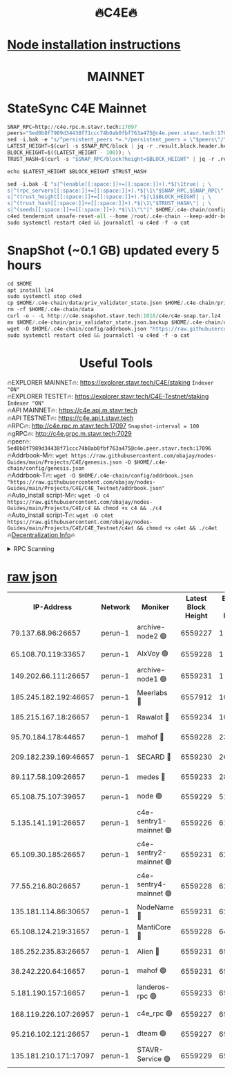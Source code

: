 <h1 align="center"> 🔥C4E🔥</h1>

[Node installation instructions](https://github.com/obajay/nodes-Guides/tree/main/Projects/C4E)
=

<h1 align="center"> MAINNET</h1>

# StateSync C4E Mainnet
```python
SNAP_RPC=http://c4e.rpc.m.stavr.tech:17097
peers="5ed0b8f7989d34438f71ccc74b0ab0fbf763a475@c4e.peer.stavr.tech:17096"
sed -i.bak -e "s/^persistent_peers *=.*/persistent_peers = \"$peers\"/" $HOME/.c4e-chain/config/config.toml
LATEST_HEIGHT=$(curl -s $SNAP_RPC/block | jq -r .result.block.header.height); \
BLOCK_HEIGHT=$((LATEST_HEIGHT - 100)); \
TRUST_HASH=$(curl -s "$SNAP_RPC/block?height=$BLOCK_HEIGHT" | jq -r .result.block_id.hash)

echo $LATEST_HEIGHT $BLOCK_HEIGHT $TRUST_HASH

sed -i.bak -E "s|^(enable[[:space:]]+=[[:space:]]+).*$|\1true| ; \
s|^(rpc_servers[[:space:]]+=[[:space:]]+).*$|\1\"$SNAP_RPC,$SNAP_RPC\"| ; \
s|^(trust_height[[:space:]]+=[[:space:]]+).*$|\1$BLOCK_HEIGHT| ; \
s|^(trust_hash[[:space:]]+=[[:space:]]+).*$|\1\"$TRUST_HASH\"| ; \
s|^(seeds[[:space:]]+=[[:space:]]+).*$|\1\"\"|" $HOME/.c4e-chain/config/config.toml
c4ed tendermint unsafe-reset-all --home /root/.c4e-chain --keep-addr-book
sudo systemctl restart c4ed && journalctl -u c4ed -f -o cat
```
# SnapShot (~0.1 GB) updated every 5 hours
```python
cd $HOME
apt install lz4
sudo systemctl stop c4ed
cp $HOME/.c4e-chain/data/priv_validator_state.json $HOME/.c4e-chain/priv_validator_state.json.backup
rm -rf $HOME/.c4e-chain/data
curl -o - -L http://c4e.snapshot.stavr.tech:1018/c4e/c4e-snap.tar.lz4 | lz4 -c -d - | tar -x -C $HOME/.c4e-chain --strip-components 2
mv $HOME/.c4e-chain/priv_validator_state.json.backup $HOME/.c4e-chain/data/priv_validator_state.json
wget -O $HOME/.c4e-chain/config/addrbook.json "https://raw.githubusercontent.com/obajay/nodes-Guides/main/Projects/C4E/addrbook.json"
sudo systemctl restart c4ed && journalctl -u c4ed -f -o cat
```
 <h1 align="center"> Useful Tools</h1>

🔥EXPLORER MAINNET🔥:  https://explorer.stavr.tech/C4E/staking            `Indexer "ON"` \
🔥EXPLORER TESTET🔥:   https://explorer.stavr.tech/C4E-Testnet/staking     `Indexer "ON"` \
🔥API MAINNET🔥:       https://c4e.api.m.stavr.tech \
🔥API TESTNET🔥:       https://c4e.api.t.stavr.tech \
🔥RPC🔥:               http://c4e.rpc.m.stavr.tech:17097                  `Snapshot-interval = 100` \
🔥gRPC🔥:              http://c4e.grpc.m.stavr.tech:7029 \
🔥peer🔥:              `5ed0b8f7989d34438f71ccc74b0ab0fbf763a475@c4e.peer.stavr.tech:17096` \
🔥Addrbook-M🔥:    ```wget https://raw.githubusercontent.com/obajay/nodes-Guides/main/Projects/C4E/genesis.json -O $HOME/.c4e-chain/config/genesis.json``` \
🔥Addrbook-T🔥:    ```wget -O $HOME/.c4e-chain/config/addrbook.json "https://raw.githubusercontent.com/obajay/nodes-Guides/main/Projects/C4E/C4E_Testnet/addrbook.json"``` \
🔥Auto_install script-M🔥: ```wget -O c4 https://raw.githubusercontent.com/obajay/nodes-Guides/main/Projects/C4E/c4 && chmod +x c4 && ./c4``` \
🔥Auto_install script-T🔥: ```wget -O c4et https://raw.githubusercontent.com/obajay/nodes-Guides/main/Projects/C4E/C4E_Testnet/c4et && chmod +x c4et && ./c4et``` \
🔥[Decentralization Info](https://github.com/obajay/StateSync-snapshots/tree/main/Projects/C4E/Decentralization)🔥




<details>
<summary>RPC Scanning</summary>

<h2 align="center"> We scan nodes in real time every 4 hours. And we provide the final result of RPC endpoints.
We cannot influence the operation of these nodes in any way. </h2>


```python
If Voting Power is higher than 0 --> then the Node is a validator of the network and may be subject to attack and be a potential threat to the chain.
```
```python
We marked such validators with a red symbol
```

</details>

[raw json](https://rpc-check.c4e.stavr.tech/c4e/rpc-c4e-result.json)
=



<table><tr><th>IP-Address</th><th>Network</th><th>Moniker</th><th>Latest Block Height</th><th>Earliest Block Height</th><th>Catching Up</th><th>Tx Index</th><th>Voting Power</th><th>Scan Time</th></tr><tr><td>79.137.68.96:26657</td><td>perun-1</td><td>archive-node2 🟢</td><td>6559227</td><td>1</td><td>False</td><td>on</td><td>0</td><td>2024-01-02T17:51:25.890212729UTC</td></tr><tr><td>65.108.70.119:33657</td><td>perun-1</td><td>AlxVoy 🟢</td><td>6559228</td><td>1</td><td>False</td><td>on</td><td>0</td><td>2024-01-02T17:51:39.984157726UTC</td></tr><tr><td>149.202.66.111:26657</td><td>perun-1</td><td>archive-node1 🟢</td><td>6559231</td><td>1</td><td>False</td><td>on</td><td>0</td><td>2024-01-02T17:51:55.858739212UTC</td></tr><tr><td>185.245.182.192:46657</td><td>perun-1</td><td>Meerlabs 🔴</td><td>6557912</td><td>1051501</td><td>False</td><td>on</td><td>493550</td><td>2024-01-02T17:51:59.302725514UTC</td></tr><tr><td>185.215.167.18:26657</td><td>perun-1</td><td>Rawalot 🔴</td><td>6559234</td><td>1090501</td><td>False</td><td>on</td><td>579034</td><td>2024-01-02T17:52:10.994500723UTC</td></tr><tr><td>95.70.184.178:44657</td><td>perun-1</td><td>mahof 🔴</td><td>6559228</td><td>2342001</td><td>False</td><td>off</td><td>1357006</td><td>2024-01-02T17:51:39.304764340UTC</td></tr><tr><td>209.182.239.169:46657</td><td>perun-1</td><td>SECARD 🔴</td><td>6559230</td><td>2616101</td><td>False</td><td>off</td><td>675729</td><td>2024-01-02T17:51:53.178071162UTC</td></tr><tr><td>89.117.58.109:26657</td><td>perun-1</td><td>medes 🔴</td><td>6559233</td><td>2826001</td><td>False</td><td>off</td><td>471345</td><td>2024-01-02T17:52:06.196889060UTC</td></tr><tr><td>65.108.75.107:39657</td><td>perun-1</td><td>node 🟢</td><td>6559229</td><td>5198801</td><td>False</td><td>on</td><td>0</td><td>2024-01-02T17:51:42.366883473UTC</td></tr><tr><td>5.135.141.191:26657</td><td>perun-1</td><td>c4e-sentry1-mainnet 🟢</td><td>6559226</td><td>6198001</td><td>False</td><td>on</td><td>0</td><td>2024-01-02T17:51:25.231814750UTC</td></tr><tr><td>65.109.30.185:26657</td><td>perun-1</td><td>c4e-sentry2-mainnet 🟢</td><td>6559231</td><td>6238301</td><td>False</td><td>on</td><td>0</td><td>2024-01-02T17:51:58.952245983UTC</td></tr><tr><td>77.55.216.80:26657</td><td>perun-1</td><td>c4e-sentry4-mainnet 🟢</td><td>6559228</td><td>6241001</td><td>False</td><td>on</td><td>0</td><td>2024-01-02T17:51:39.650251292UTC</td></tr><tr><td>135.181.114.86:30657</td><td>perun-1</td><td>NodeName 🔴</td><td>6559231</td><td>6284301</td><td>False</td><td>off</td><td>333717</td><td>2024-01-02T17:51:56.188569335UTC</td></tr><tr><td>65.108.124.219:31657</td><td>perun-1</td><td>MantiCore 🔴</td><td>6559228</td><td>6459228</td><td>False</td><td>off</td><td>837869</td><td>2024-01-02T17:51:38.860753603UTC</td></tr><tr><td>185.252.235.83:26657</td><td>perun-1</td><td>Alien 🔴</td><td>6559231</td><td>6502501</td><td>False</td><td>on</td><td>380508</td><td>2024-01-02T17:51:56.480031792UTC</td></tr><tr><td>38.242.220.64:16657</td><td>perun-1</td><td>mahof 🟢</td><td>6559231</td><td>6545801</td><td>False</td><td>off</td><td>0</td><td>2024-01-02T17:51:53.491693380UTC</td></tr><tr><td>5.181.190.157:16657</td><td>perun-1</td><td>landeros-rpc 🟢</td><td>6559233</td><td>6550001</td><td>False</td><td>on</td><td>0</td><td>2024-01-02T17:52:10.640311248UTC</td></tr><tr><td>168.119.226.107:26957</td><td>perun-1</td><td>c4e_rpc 🟢</td><td>6559227</td><td>6554001</td><td>False</td><td>on</td><td>0</td><td>2024-01-02T17:51:32.367808040UTC</td></tr><tr><td>95.216.102.121:26657</td><td>perun-1</td><td>dteam 🟢</td><td>6559227</td><td>6555001</td><td>False</td><td>on</td><td>0</td><td>2024-01-02T17:51:25.572544204UTC</td></tr><tr><td>135.181.210.171:17097</td><td>perun-1</td><td>STAVR-Service 🟢</td><td>6559229</td><td>6556501</td><td>False</td><td>on</td><td>0</td><td>2024-01-02T17:51:44.746186095UTC</td></tr></table>

